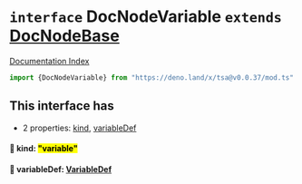 # `interface` DocNodeVariable `extends` [DocNodeBase](../private.interface.DocNodeBase/README.md)

[Documentation Index](../README.md)

```ts
import {DocNodeVariable} from "https://deno.land/x/tsa@v0.0.37/mod.ts"
```

## This interface has

- 2 properties:
[kind](#-kind-variable),
[variableDef](#-variabledef-variabledef)


#### 📄 kind: <mark>"variable"</mark>



#### 📄 variableDef: [VariableDef](../interface.VariableDef/README.md)



